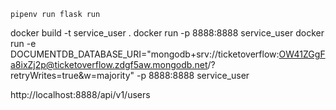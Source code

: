 ```
pipenv run flask run  
```


docker build -t service_user .
docker run -p 8888:8888 service_user
docker run -e DOCUMENTDB_DATABASE_URI="mongodb+srv://ticketoverflow:OW41ZGgFa8ixZj2p@ticketoverflow.zdgf5aw.mongodb.net/?retryWrites=true&w=majority" -p 8888:8888 service_user

http://localhost:8888/api/v1/users
